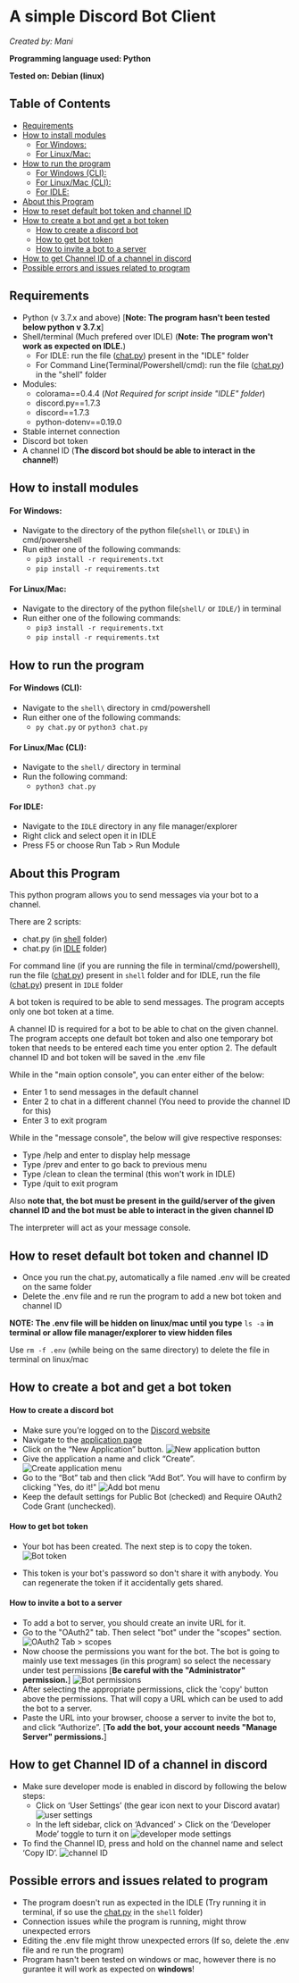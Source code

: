 # A simple Discord Bot Client
  
*Created by: Mani*

**Programming language used: Python**

**Tested on: Debian (linux)**

## Table of Contents

* [Requirements](#requirements)
* [How to install modules](#how-to-install-modules)
   * [For Windows:](#for-windows)
   * [For Linux/Mac:](#for-linuxmac)
* [How to run the program](#how-to-run-the-program)
   * [For Windows (CLI):](#for-windows-cli)
   * [For Linux/Mac (CLI):](#for-linuxmac-cli)
   * [For IDLE:](#for-idle)
* [About this Program](#about-this-program)
* [How to reset default bot token and channel ID](#how-to-reset-default-bot-token-and-channel-id)
* [How to create a bot and get a bot token](#how-to-create-a-bot-and-get-a-bot-token)
   * [How to create a discord bot](#how-to-create-a-discord-bot)
   * [How to get bot token](#how-to-get-bot-token)
   * [How to invite a bot to a server](#how-to-invite-a-bot-to-a-server)
* [How to get Channel ID of a channel in discord](#how-to-get-channel-id-of-a-channel-in-discord)
* [Possible errors and issues related to program](#possible-errors-and-issues-related-to-program)


## Requirements

* Python (v 3.7.x and above) \[**Note: The program hasn't been tested below python v 3.7.x**\]
* Shell/terminal (Much prefered over IDLE)
    (**Note: The program won't work as expected on IDLE.**)
    * For IDLE: run the file ([chat.py](IDLE/chat.py)) present in the "IDLE" folder
    * For Command Line(Terminal/Powershell/cmd): run the file ([chat.py](shell/chat.py)) in the "shell" folder
* Modules:
   * colorama==0.4.4  (*Not Required for script inside "IDLE" folder*)
   * discord.py==1.7.3
   * discord==1.7.3
   * python-dotenv==0.19.0
* Stable internet connection
* Discord bot token
* A channel ID (**The discord bot should be able to interact in the channel!**)

## How to install modules

#### For Windows:
* Navigate to the directory of the python file(`shell\` or `IDLE\`) in cmd/powershell
* Run either one of the following commands:
   * `pip3 install -r requirements.txt` 
   * `pip install -r requirements.txt`

#### For Linux/Mac:

* Navigate to the directory of the python file(`shell/` or `IDLE/`) in terminal
* Run either one of the following commands:
   * `pip3 install -r requirements.txt` 
   * `pip install -r requirements.txt`

## How to run the program

#### For Windows (CLI):

* Navigate to the `shell\` directory in cmd/powershell
* Run either one of the following commands:
   * `py chat.py` or `python3 chat.py`

#### For Linux/Mac (CLI):

* Navigate to the `shell/` directory in terminal
* Run the following command:
   * `python3 chat.py`

#### For IDLE:

* Navigate to the `IDLE` directory in any file manager/explorer
* Right click and select open it in IDLE
* Press F5 or choose Run Tab > Run Module 

## About this Program

This python program allows you to send messages via your bot to a channel.

There are 2 scripts:
   * chat.py (in [shell](shell/) folder)
   * chat.py (in [IDLE](IDLE/) folder)

For command line (if you are running the file in terminal/cmd/powershell), run the file ([chat.py](shell/chat.py)) present in `shell` folder and
for IDLE, run the file ([chat.py](IDLE/chat.py)) present in `IDLE` folder


A bot token is required to be able to send messages. The program accepts only one bot token at a time. 

A channel ID is required for a bot to be able to chat on the given channel.
The program accepts one default bot token and also one temporary bot token that needs to be entered each time you enter option 2.
The default channel ID and bot token will be saved in the .env file

While in the "main option console", you can enter either of the below:
   * Enter 1 to send messages in the default channel
   * Enter 2 to chat in a different channel (You need to provide the channel ID for this)
   * Enter 3 to exit program

While in the "message console", the below will give respective responses:
   * Type /help and enter to display help message
   * Type /prev and enter to go back to previous menu
   * Type /clean to clean the terminal (this won't work in IDLE)
   * Type /quit to exit program


Also **note that, the bot must be present in the guild/server of the given channel ID and the bot must be able to interact in the given channel ID**

The interpreter will act as your message console.

## How to reset default bot token and channel ID

* Once you run the chat.py, automatically a file named .env will be created on the same folder
* Delete the .env file and re run the program to add a new bot token and channel ID

**NOTE: The .env file will be hidden on linux/mac until you type** `ls -a` **in terminal or allow file manager/explorer to view hidden files**

Use `rm -f .env` (while being on the same directory) to delete the file in terminal on linux/mac 

## How to create a bot and get a bot token

#### How to create a discord bot

* Make sure you’re logged on to the [Discord website](https://discord.com/)
* Navigate to the [application page](https://discord.com/developers/applications)
* Click on the “New Application” button.
 ![New application button](images/new_app_btn.png)
* Give the application a name and click “Create”.
![Create application menu](images/create_application.png)
* Go to the “Bot” tab and then click “Add Bot”. You will have to confirm by clicking "Yes, do it!"
![Add bot menu](images/add_bot.png)
* Keep the default settings for Public Bot (checked) and Require OAuth2 Code Grant (unchecked).

#### How to get bot token

* Your bot has been created. The next step is to copy the token.
![Bot token](images/bot_token.png)

* This token is your bot's password so don't share it with anybody. You can regenerate the token if it accidentally gets shared.

#### How to invite a bot to a server

* To add a bot to server, you should create an invite URL for it.
* Go to the "OAuth2" tab. Then select "bot" under the "scopes" section.
![OAuth2 Tab > scopes](images/scope_section.png)
* Now choose the permissions you want for the bot. 
The bot is going to mainly use text messages (in this program) so select the necessary under test permissions
 \[**Be careful with the "Administrator" permission.**\]
![Bot permissions](images/bot_permissions.png)
* After selecting the appropriate permissions, click the 'copy' button above the permissions. 
That will copy a URL which can be used to add the bot to a server.
* Paste the URL into your browser, choose a server to invite the bot to, and click “Authorize”.
\[**To add the bot, your account needs "Manage Server" permissions.**\]

## How to get Channel ID of a channel in discord

* Make sure developer mode is enabled in discord by following the below steps:
   * Click on ‘User Settings’ (the gear icon next to your Discord avatar)
    ![user settings](images/user_settings.png)
   * In the left sidebar, click on ‘Advanced’ > Click on the ‘Developer Mode’ toggle to turn it on
    ![developer mode settings](images/developer_mode.png)
* To find the Channel ID, press and hold on the channel name and select ‘Copy ID’.
![channel ID](images/channel_id.png) 

## Possible errors and issues related to program

* The program doesn't run as expected in the IDLE (Try running it in terminal, if so use the [chat.py](shell/chat.py) in the `shell` folder)
* Connection issues while the program is running, might throw unexpected errors
* Editing the .env file might throw unexpected errors (If so, delete the .env file and re run the program)
* Program hasn't been tested on windows or mac, however there is no gurantee it will work as expected on **windows**!


